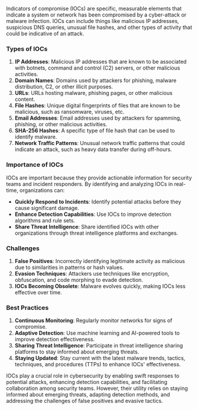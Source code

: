 Indicators of compromise (IOCs) are specific, measurable elements that indicate a system or network has been compromised by a cyber-attack or malware infection. IOCs can include things like malicious IP addresses, suspicious DNS queries, unusual file hashes, and other types of activity that could be indicative of an attack.

### Types of IOCs
1. **IP Addresses**: Malicious IP addresses that are known to be associated with botnets, command and control (C2) servers, or other malicious activities.
2. **Domain Names**: Domains used by attackers for phishing, malware distribution, C2, or other illicit purposes.
3. **URLs**: URLs hosting malware, phishing pages, or other malicious content.
4. **File Hashes**: Unique digital fingerprints of files that are known to be malicious, such as ransomware, viruses, etc.
5. **Email Addresses**: Email addresses used by attackers for spamming, phishing, or other malicious activities.
6. **SHA-256 Hashes**: A specific type of file hash that can be used to identify malware.
7. **Network Traffic Patterns**: Unusual network traffic patterns that could indicate an attack, such as heavy data transfer during off-hours.

### Importance of IOCs
IOCs are important because they provide actionable information for security teams and incident responders. By identifying and analyzing IOCs in real-time, organizations can:
- **Quickly Respond to Incidents**: Identify potential attacks before they cause significant damage.
- **Enhance Detection Capabilities**: Use IOCs to improve detection algorithms and rule sets.
- **Share Threat Intelligence**: Share identified IOCs with other organizations through threat intelligence platforms and exchanges.

### Challenges
1. **False Positives**: Incorrectly identifying legitimate activity as malicious due to similarities in patterns or hash values.
2. **Evasion Techniques**: Attackers use techniques like encryption, obfuscation, and code morphing to evade detection.
3. **IOCs Becoming Obsolete**: Malware evolves quickly, making IOCs less effective over time.

### Best Practices
1. **Continuous Monitoring**: Regularly monitor networks for signs of compromise.
2. **Adaptive Detection**: Use machine learning and AI-powered tools to improve detection effectiveness.
3. **Sharing Threat Intelligence**: Participate in threat intelligence sharing platforms to stay informed about emerging threats.
4. **Staying Updated**: Stay current with the latest malware trends, tactics, techniques, and procedures (TTPs) to enhance IOCs' effectiveness.

IOCs play a crucial role in cybersecurity by enabling swift responses to potential attacks, enhancing detection capabilities, and facilitating collaboration among security teams. However, their utility relies on staying informed about emerging threats, adapting detection methods, and addressing the challenges of false positives and evasive tactics.